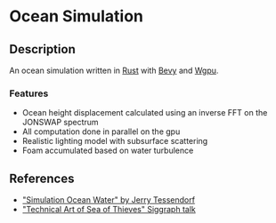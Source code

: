 # Ocean Simulation

## Description

An ocean simulation written in [Rust](https://www.rust-lang.org/) with [Bevy](https://bevyengine.org/) and [Wgpu](https://wgpu.rs/). 

### Features

- Ocean height displacement calculated using an inverse FFT on the JONSWAP spectrum
- All computation done in parallel on the gpu
- Realistic lighting model with subsurface scattering
- Foam accumulated based on water turbulence

## References

- ["Simulation Ocean Water" by Jerry Tessendorf](https://people.computing.clemson.edu/~jtessen/reports/papers_files/coursenotes2004.pdf)
- ["Technical Art of Sea of Thieves" Siggraph talk](https://youtu.be/y9BOz2dFZzs?si=mEPPMDdY4_9WJu9R)